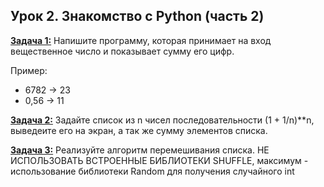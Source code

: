 ## Урок 2. Знакомство с Python (часть 2)

[**Задача 1:**](task_01.py) Напишите программу, которая принимает на вход вещественное число и показывает сумму его цифр.

Пример:
- 6782 -> 23
- 0,56 -> 11

[**Задача 2:**](task_02.py) Задайте список из n чисел последовательности (1 + 1/n)**n, выведеите его на экран, а так же сумму элементов списка.

[**Задача 3:**](task_03.py) Реализуйте алгоритм перемешивания списка. НЕ ИСПОЛЬЗОВАТЬ ВСТРОЕННЫЕ БИБЛИОТЕКИ SHUFFLE, максимум - использование библиотеки Random для получения случайного int
